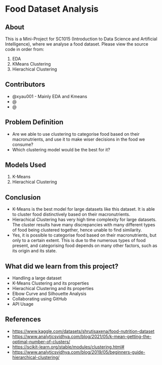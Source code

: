 # Food Dataset Analysis

## About

This is a Mini-Project for SC1015 (Introduction to Data Science and Artificial Intelligence), where we analyse a food dataset. 
Please view the source code in order from:

1. EDA
2. KMeans Clustering
3. Hierachical Clustering

  
## Contributors

- @xyau001 - Mainly EDA and Kmeans
- @
- @

## Problem Definition

- Are we able to use clustering to categorise food based on their macronutrients, and use it to make wiser decisions in the food we consume?
- Which clustering model would be the best for it?

## Models Used

1. K-Means
2. Hierachical Clustering

## Conclusion

- K-Means is the best model for large datasets like this dataset. It is able to cluster food distinctively based on their macronutrients.
- Hierachical Clustering has very high time complexity for large datasets. The cluster results have many discrepancies with many different types of food being      clustered together, hence unable to find similarity. 
- Yes, it is possible to categorise food based on their macronutrients, but only to a certain extent. This is due to the numerous types of food present, and categorising food depends on many other factors, such as its origin and its state.

## What did we learn from this project?

- Handling a large dataset
- K-Means Clustering and its properties
- Hierachical Clustering and its properties
- Elbow Curve and Silhouette Analysis
- Collaborating using GitHub
- API Usage

## References

- <https://www.kaggle.com/datasets/shrutisaxena/food-nutrition-dataset>
- <https://www.analyticsvidhya.com/blog/2021/05/k-mean-getting-the-optimal-number-of-clusters/>
- <https://scikit-learn.org/stable/modules/clustering.html#>
- <https://www.analyticsvidhya.com/blog/2019/05/beginners-guide-hierarchical-clustering/>

